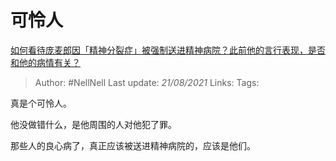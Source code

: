# 可怜人
[如何看待庞麦郎因「精神分裂症」被强制送进精神病院？此前他的言行表现，是否和他的病情有关？](https://www.zhihu.com/question/448900152/answer/1777521326)

> Author: #NellNell 
> Last update: *21/08/2021* 
> Links:
> Tags: 

真是个可怜人。

他没做错什么，是他周围的人对他犯了罪。

那些人的良心病了，真正应该被送进精神病院的，应该是他们。